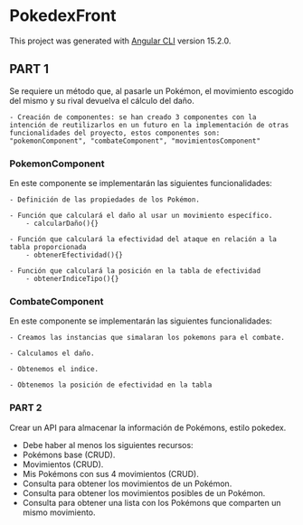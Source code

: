 # PokedexFront

This project was generated with [Angular CLI](https://github.com/angular/angular-cli) version 15.2.0.

## PART 1

Se requiere un método que, al pasarle un Pokémon, el movimiento escogido del mismo y
su rival devuelva el cálculo del daño.

    - Creación de componentes: se han creado 3 componentes con la intención de reutilizarlos en un futuro en la implementación de otras funcionalidades del proyecto, estos componentes son: "pokemonComponent", "combateComponent", "movimientosComponent"

### PokemonComponent

En este componente se implementarán las siguientes funcionalidades:

    - Definición de las propiedades de los Pokémon.
    
    - Función que calculará el daño al usar un movimiento específico.
        - calcularDaño(){}
    
    - Función que calculará la efectividad del ataque en relación a la tabla proporcionada
        - obtenerEfectividad(){}

    - Función que calculará la posición en la tabla de efectividad
        - obtenerIndiceTipo(){}

### CombateComponent

En este componente se implementarán las siguientes funcionalidades:

    - Creamos las instancias que simalaran los pokemons para el combate.

    - Calculamos el daño.

    - Obtenemos el indice.

    - Obtenemos la posición de efectividad en la tabla 


### PART 2

Crear un API para almacenar la información de Pokémons, estilo pokedex.
    
- Debe haber al menos los siguientes recursos:
- Pokémons base (CRUD).
- Movimientos (CRUD).
- Mis Pokémons con sus 4 movimientos (CRUD).
- Consulta para obtener los movimientos de un Pokémon.
- Consulta para obtener los movimientos posibles de un Pokémon.
- Consulta para obtener una lista con los Pokémons que comparten un mismo movimiento.
